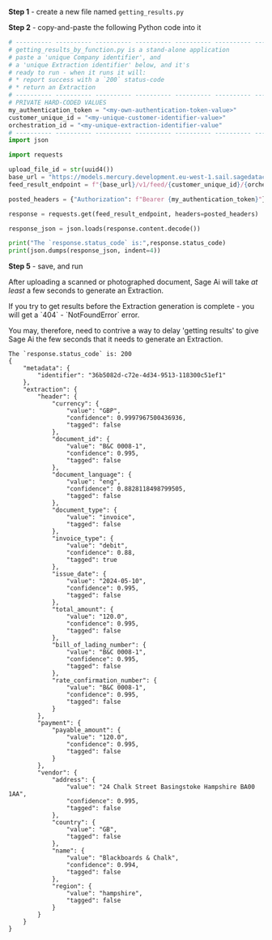 **Step 1** - create a new file named `getting_results.py`

**Step 2** - copy-and-paste the following Python code into it

```python:getting_results.py
# ---------- ---------- ---------- ---------- ---------- ---------- ---------- ----------
# getting_results_by_function.py is a stand-alone application
# paste a 'unique Company identifier', and 
# a 'unique Extraction identifier' below, and it's
# ready to run - when it runs it will:
# * report success with a `200` status-code
# * return an Extraction
# ---------- ---------- ---------- ---------- ---------- ---------- ---------- ----------
# PRIVATE HARD-CODED VALUES
my_authentication_token = "<my-own-authentication-token-value>"
customer_unique_id = "<my-unique-customer-identifier-value>"
orchestration_id = "<my-unique-extraction-identifier-value"
# ---------- ---------- ---------- ---------- ---------- ---------- ---------- ----------
import json

import requests

upload_file_id = str(uuid4())
base_url = "https://models.mercury.development.eu-west-1.sail.sagedatacloud.com/api"
feed_result_endpoint = f"{base_url}/v1/feed/{customer_unique_id}/{orchestration_id}/results"

posted_headers = {"Authorization": f"Bearer {my_authentication_token}"}

response = requests.get(feed_result_endpoint, headers=posted_headers)

response_json = json.loads(response.content.decode())

print("The `response.status_code` is:",response.status_code)
print(json.dumps(response_json, indent=4))
```

**Step 5** - save, and run

<MessageCard type='proactive'><p>After uploading a scanned or photographed document, Sage Ai will
take *at least* a few seconds to generate an Extraction.</p>
<p>If you try to get results before the Extraction generation is complete - you will get a 
`404` - `NotFoundError` error.</p>
<p>You may, therefore, need to contrive a way to delay 'getting results' to give Sage Ai the
few seconds that it needs to generate an Extraction.</p></MessageCard>

```json:response
The `response.status_code` is: 200
{
    "metadata": {
        "identifier": "36b5082d-c72e-4d34-9513-118300c51ef1"
    },
    "extraction": {
        "header": {
            "currency": {
                "value": "GBP",
                "confidence": 0.9997967500436936,
                "tagged": false
            },
            "document_id": {
                "value": "B&C 0008-1",
                "confidence": 0.995,
                "tagged": false
            },
            "document_language": {
                "value": "eng",
                "confidence": 0.8828118498799505,
                "tagged": false
            },
            "document_type": {
                "value": "invoice",
                "tagged": false
            },
            "invoice_type": {
                "value": "debit",
                "confidence": 0.88,
                "tagged": true
            },
            "issue_date": {
                "value": "2024-05-10",
                "confidence": 0.995,
                "tagged": false
            },
            "total_amount": {
                "value": "120.0",
                "confidence": 0.995,
                "tagged": false
            },
            "bill_of_lading_number": {
                "value": "B&C 0008-1",
                "confidence": 0.995,
                "tagged": false
            },
            "rate_confirmation_number": {
                "value": "B&C 0008-1",
                "confidence": 0.995,
                "tagged": false
            }
        },
        "payment": {
            "payable_amount": {
                "value": "120.0",
                "confidence": 0.995,
                "tagged": false
            }
        },
        "vendor": {
            "address": {
                "value": "24 Chalk Street Basingstoke Hampshire BA00 1AA",
                "confidence": 0.995,
                "tagged": false
            },
            "country": {
                "value": "GB",
                "tagged": false
            },
            "name": {
                "value": "Blackboards & Chalk",
                "confidence": 0.994,
                "tagged": false
            },
            "region": {
                "value": "hampshire",
                "tagged": false
            }
        }
    }
}
```
